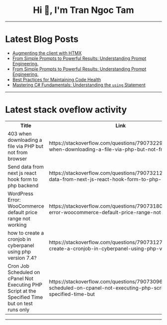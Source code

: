 <h1 align="center">Hi 👋, I'm Tran Ngoc Tam</h1>

---

# Latest Blog Posts 
<!-- BLOG-POST-LIST:START -->
- [Augmenting the client with HTMX](https://dev.to/nfrankel/augmenting-the-client-with-htmx-2lgk)
- [From Simple Prompts to Powerful Results: Understanding Prompt Engineering.](https://dev.to/saumya_1i/from-simple-prompts-to-powerful-results-understanding-prompt-engineering-44b3)
- [From Simple Prompts to Powerful Results: Understanding Prompt Engineering.](https://dev.to/saumya_1i/from-simple-prompts-to-powerful-results-understanding-prompt-engineering-2907)
- [Best Practices for Maintaining Code Health](https://dev.to/lasserafn/best-practices-for-maintaining-code-health-2n7d)
- [Mastering C# Fundamentals: Understanding the `using` Statement](https://dev.to/moh_moh701/mastering-c-fundamentals-understanding-the-using-statement-2ga6)
<!-- BLOG-POST-LIST:END -->

---

# Latest stack oveflow activity
<table>
  <tr><th>Title</th><th>Link</th></tr>
  <!-- STACKOVERFLOW:START --><tr><td>403 when downloading a file via PHP but not from browser</td><td>https://stackoverflow.com/questions/79073229/403-when-downloading-a-file-via-php-but-not-from-browser</td></tr><tr><td>Send data from next js react hook form to php backend</td><td>https://stackoverflow.com/questions/79073212/send-data-from-next-js-react-hook-form-to-php-backend</td></tr><tr><td>WordPress Error: WooCommerce default price range not working</td><td>https://stackoverflow.com/questions/79073180/wordpress-error-woocommerce-default-price-range-not-working</td></tr><tr><td>how to create a cronjob in cyberpanel using php version 7.4?</td><td>https://stackoverflow.com/questions/79073127/how-to-create-a-cronjob-in-cyberpanel-using-php-version-7-4</td></tr><tr><td>Cron Job Scheduled on cPanel Not Executing PHP Script at the Specified Time but on test runs only</td><td>https://stackoverflow.com/questions/79073096/cron-job-scheduled-on-cpanel-not-executing-php-script-at-the-specified-time-but</td></tr><!-- STACKOVERFLOW:END -->
</table>

---


